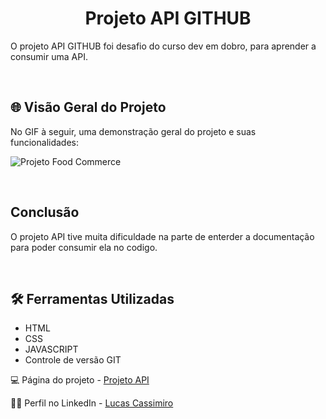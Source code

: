 <h1 align="center"><strong>Projeto API GITHUB</strong></h1>
<p>O projeto API GITHUB foi desafio do curso dev em dobro, para aprender a consumir uma API.</p>
<br>

<h2>🌐 Visão Geral do Projeto</h2>
<p>No GIF à seguir, uma demonstração geral do projeto e suas funcionalidades: </p>

![Projeto Food Commerce](./src/imagem/readme/visaoGeralEResponsiva.gif)

<br>

<h2>Conclusão</h2>
<p>O projeto API tive muita dificuldade na parte de enterder a documentação para poder consumir ela no codigo.</p>
<br>

<h2>🛠️ Ferramentas Utilizadas</h2>

- HTML  
- CSS
- JAVASCRIPT
- Controle de versão GIT

💻 Página do projeto -  [Projeto API](https://nathancosta-s.github.io/apiGitHub/)

🙋‍♂️ Perfil no LinkedIn - [Lucas Cassimiro](https://www.linkedin.com/in/lucasocassimiro/)
